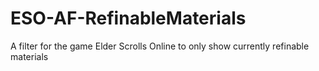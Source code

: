 # ESO-AF-RefinableMaterials
A filter for the game Elder Scrolls Online to only show currently refinable materials
